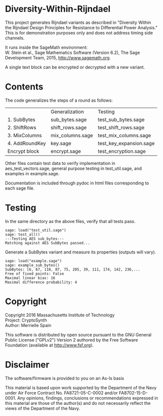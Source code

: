 # Diversity-Within-Rijndael
This project generates Rijndael variants as described in "Diversity Within the Rijndael Design Principles for Resistance to Differential Power Analysis." This is for demonstration purposes only and does not address timing side channels.

It runs inside the SageMath environment:  
W. Stein et al., Sage Mathematics Software (Version 6.2), The Sage Development Team, 2015, http://www.sagemath.org.

A single text block can be encrypted or decrypted with a new variant.

# Contents
The code generalizes the steps of a round as follows:  
<table>
 <tr><td> </td>        <td>Generalization</td>    <td>Testing</td>  </tr>
 <tr><td>1. SubBytes</td>     <td>sub_bytes.sage</td>    <td>test_sub_bytes.sage</td>  </tr>
 <tr><td>2. ShiftRows</td>    <td>shift_rows.sage</td>   <td>test_shift_rows.sage</td>  </tr>
 <tr><td>3. MixColumns</td>   <td>mix_columns.sage</td>  <td>test_mix_columns.sage</td>  </tr>
 <tr><td>4. AddRoundKey</td>  <td>key.sage</td>          <td>test_key_expansion.sage</td>  </tr>
 <tr><td>Encrypt block</td>   <td>encrypt.sage</td>      <td>test_encryption.sage</td>  </tr>
</table>
Other files contain test data to verify implementation in aes_test_vectors.sage, general purpose testing in test_util.sage, and examples in example.sage.

Documentation is included through pydoc in html files corresponding to each sage file.

# Testing
In the same directory as the above files, verify that all tests pass.  
```
sage: load("test_util.sage")  
sage: test_all()  
---Testing AES sub_bytes---  
Matching against AES SubBytes passed...  
```

Generate a SubBytes variant and measure its properties (outputs will vary).  
```
sage: load("example.sage")  
sage: example_sub_bytes()  
SubBytes: [6, 67, 118, 87, 75, 205, 39, 111, 174, 142, 236,...  
Free of fixed points: False  
Maximal linear bias: 16  
Maximal difference probability: 4
```

# Copyright

Copyright 2016 Massachusetts Institute of Technology  
Project: CryptoSynth  
Author: Merrielle Spain  

This software is distributed by open source pursuant to the GNU General Public License ("GPLv2") Version 2 authored by the Free Software Foundation (available at http://www.fsf.org).

# Disclaimer

The software/firmware is provided to you on an As-Is basis

This material is based upon work supported by the Department of the Navy under Air Force Contract No. FA8721-05-C-0002 and/or FA8702-15-D-0001. Any opinions, findings, conclusions or recommendations expressed in this material are those of the author(s) and do not necessarily reflect the views of the Department of the Navy.
